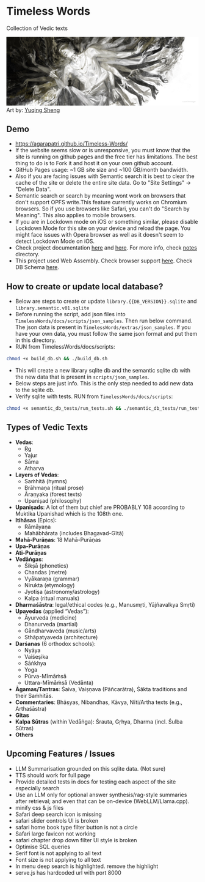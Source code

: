 # Timeless Words
Collection of Vedic texts

![alt text](https://github.com/agarapatri/Timeless-Words/blob/main/extras/banner.png)
Art by: [Yuqing Sheng](x.com/merasgar)



## Demo
* https://agarapatri.github.io/Timeless-Words/
* If the website seems slow or is unresponsive, you must know that the site is running on github pages and the free tier has limitations. The best thing to do is to Fork it and host it on your own github account. 
* GitHub Pages usage: ~1 GB site size and ~100 GB/month bandwidth.
* Also if you are facing issues with Semantic search it is best to clear the cache of the site or delete the entire site data. Go to "Site Settings" -> "Delete Data".
* Semantic search or search by meaning wont work on browsers that don't support OPFS write.This feature currently works on Chromium browsers. So if you use browsers like Safari, you can't do "Search by Meaning". This also applies to mobile browsers.
* If you are in Lockdown mode on iOS or something similar, please disable Lockdown Mode for this site on your device and reload the page. You might face issues with Opera browser as well as it doesn't seem to detect Lockdown Mode on iOS.
* Check project documentation [here](https://github.com/agarapatri/Timeless-Words/tree/main/notes/project_docs.md) and [here](https://github.com/agarapatri/Timeless-Words/tree/main/notes/project_flow.md). For more info, check [notes](https://github.com/agarapatri/Timeless-Words/tree/main/notes) directory.
* This project used Web Assembly. Check browser support [here](https://github.com/agarapatri/Timeless-Words/tree/main/notes/web_assembly_support.md). Check DB Schema [here](https://github.com/agarapatri/Timeless-Words/tree/main/notes/db_schema.md).



## How to create or update local database?
* Below are steps to create or update `library.{{DB_VERSION}}.sqlite` and `library.semantic.v01.sqlite`
* Before running the script, add json files into `TimelessWords/docs/scripts/json_samples`. Then run below command. The json data is present in `TimelessWords/extras/json_samples`. If you have your own data, you must follow the same json format and put them in this directory.
* RUN from TimelessWords/docs/scripts: 
```bash
chmod +x build_db.sh && ./build_db.sh
```
* This will create a new library sqlite db and the semantic sqlite db with the new data that is present in `scripts/json_samples`. 
* Below steps are just info. This is the only step needed to add new data to the sqlite db.
* Verify sqlite with tests. RUN from `TimelessWords/docs/scripts`:
```bash
chmod +x semantic_db_tests/run_tests.sh && ./semantic_db_tests/run_tests.sh
```


## Types of Vedic Texts
* **Vedas**:
  * Ṛg
  * Yajur
  * Sāma
  * Atharva
* **Layers of Vedas**: 
  * Saṁhitā (hymns)
  * Brāhmaṇa (ritual prose)
  * Āraṇyaka (forest texts)
  * Upaniṣad (philosophy)
* **Upaniṣads**: A lot of them but chief are PROBABLY 108 according to Muktika Upanishad which is the 108th one.
* **Itihāsas** (Epics): 
  * Rāmāyaṇa
  * Mahābhārata (includes Bhagavad-Gītā)
* **Mahā-Purāṇas**: 18 Mahā-Purāṇas
* **Upa-Purāṇas**
* **Ati-Purāṇas**
* **Vedāṅgas**:
  * Śikṣā (phonetics)
  * Chandas (metre)
  * Vyākaraṇa (grammar)
  * Nirukta (etymology)
  * Jyotiṣa (astronomy/astrology)
  * Kalpa (ritual manuals)
* **Dharmaśāstra**: legal/ethical codes (e.g., Manusmṛti, Yājñavalkya Smṛti)
* **Upavedas** (applied “Vedas”): 
  * Āyurveda (medicine)
  * Dhanurveda (martial)
  * Gāndharvaveda (music/arts)
  * Sthāpatyaveda (architecture)
* **Darśanas** (6 orthodox schools): 
  * Nyāya
  * Vaiśeṣika
  * Sāṅkhya
  * Yoga
  * Pūrva-Mīmāṁsā
  * Uttara-Mīmāṁsā (Vedānta)
* **Āgamas/Tantras**: Śaiva, Vaiṣṇava (Pāñcarātra), Śākta traditions and their Saṁhitās.
* **Commentaries**: Bhāṣyas, Nibandhas, Kāvya, Nīti/Artha texts (e.g., Arthaśāstra)
* **Gitas**
* **Kalpa Sūtras** (within Vedāṅga): Śrauta, Gṛhya, Dharma (incl. Śulba Sūtras)
* **Others**



## Upcoming Features / Issues

* LLM Summarisation grounded on this sqlite data. (Not sure)
* TTS should work for full page
* Provide detailed tests in docs for testing each aspect of the site especially search
* Use an LLM only for optional answer synthesis/rag-style summaries after retrieval; and even that can be on-device (WebLLM/Llama.cpp).
* minify css & js files
* Safari deep search icon is missing
* safari slider controls UI is broken
* safari home book type filter button is not a circle
* Safari large favicon not working
* safari chapter drop down filter UI style is broken
* Optimise SQL queries
* Serif font is not applying to all text
* Font size is not applying to all text
* In menu deep search is highlighted. remove the highlight
* serve.js has hardcoded url with port 8000
